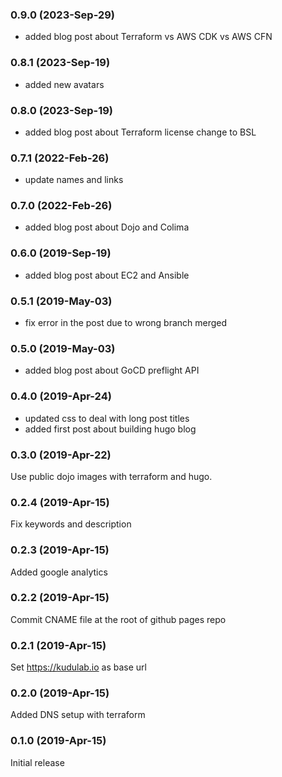 ### 0.9.0 (2023-Sep-29)
 * added blog post about Terraform vs AWS CDK vs AWS CFN

### 0.8.1 (2023-Sep-19)
 * added new avatars

### 0.8.0 (2023-Sep-19)
 * added blog post about Terraform license change to BSL

### 0.7.1 (2022-Feb-26)
 * update names and links

### 0.7.0 (2022-Feb-26)
 * added blog post about Dojo and Colima

### 0.6.0 (2019-Sep-19)
 * added blog post about EC2 and Ansible

### 0.5.1 (2019-May-03)
 * fix error in the post due to wrong branch merged

### 0.5.0 (2019-May-03)
 * added blog post about GoCD preflight API

### 0.4.0 (2019-Apr-24)

 * updated css to deal with long post titles
 * added first post about building hugo blog

### 0.3.0 (2019-Apr-22)

Use public dojo images with terraform and hugo.

### 0.2.4 (2019-Apr-15)

Fix keywords and description

### 0.2.3 (2019-Apr-15)

Added google analytics

### 0.2.2 (2019-Apr-15)

Commit CNAME file at the root of github pages repo

### 0.2.1 (2019-Apr-15)

Set https://kudulab.io as base url

### 0.2.0 (2019-Apr-15)

Added DNS setup with terraform

### 0.1.0 (2019-Apr-15)

Initial release
